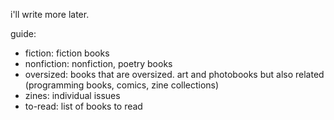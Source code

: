 i'll write more later.

guide:

- fiction: fiction books
- nonfiction: nonfiction, poetry books
- oversized: books that are oversized. art and photobooks but also related (programming books, comics, zine collections)
- zines: individual issues
- to-read: list of books to read